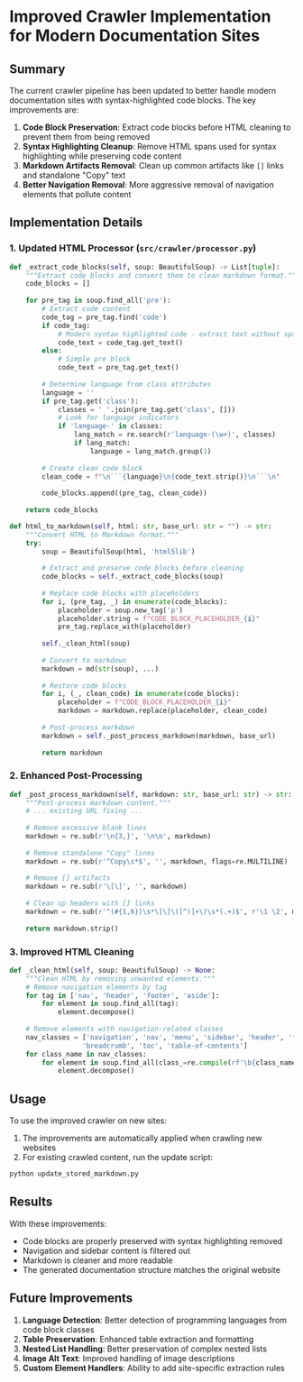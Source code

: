 # Improved Crawler Implementation for Modern Documentation Sites

## Summary

The current crawler pipeline has been updated to better handle modern documentation sites with syntax-highlighted code blocks. The key improvements are:

1. **Code Block Preservation**: Extract code blocks before HTML cleaning to prevent them from being removed
2. **Syntax Highlighting Cleanup**: Remove HTML spans used for syntax highlighting while preserving code content
3. **Markdown Artifacts Removal**: Clean up common artifacts like `[​]` links and standalone "Copy" text
4. **Better Navigation Removal**: More aggressive removal of navigation elements that pollute content

## Implementation Details

### 1. Updated HTML Processor (`src/crawler/processor.py`)

```python
def _extract_code_blocks(self, soup: BeautifulSoup) -> List[tuple]:
    """Extract code blocks and convert them to clean markdown format."""
    code_blocks = []
    
    for pre_tag in soup.find_all('pre'):
        # Extract code content
        code_tag = pre_tag.find('code')
        if code_tag:
            # Modern syntax highlighted code - extract text without spans
            code_text = code_tag.get_text()
        else:
            # Simple pre block
            code_text = pre_tag.get_text()
        
        # Determine language from class attributes
        language = ''
        if pre_tag.get('class'):
            classes = ' '.join(pre_tag.get('class', []))
            # Look for language indicators
            if 'language-' in classes:
                lang_match = re.search(r'language-(\w+)', classes)
                if lang_match:
                    language = lang_match.group(1)
        
        # Create clean code block
        clean_code = f"\n```{language}\n{code_text.strip()}\n```\n"
        
        code_blocks.append((pre_tag, clean_code))
    
    return code_blocks

def html_to_markdown(self, html: str, base_url: str = "") -> str:
    """Convert HTML to Markdown format."""
    try:
        soup = BeautifulSoup(html, 'html5lib')
        
        # Extract and preserve code blocks before cleaning
        code_blocks = self._extract_code_blocks(soup)
        
        # Replace code blocks with placeholders
        for i, (pre_tag, _) in enumerate(code_blocks):
            placeholder = soup.new_tag('p')
            placeholder.string = f"CODE_BLOCK_PLACEHOLDER_{i}"
            pre_tag.replace_with(placeholder)
        
        self._clean_html(soup)
        
        # Convert to markdown
        markdown = md(str(soup), ...)
        
        # Restore code blocks
        for i, (_, clean_code) in enumerate(code_blocks):
            placeholder = f"CODE_BLOCK_PLACEHOLDER_{i}"
            markdown = markdown.replace(placeholder, clean_code)
        
        # Post-process markdown
        markdown = self._post_process_markdown(markdown, base_url)
        
        return markdown
```

### 2. Enhanced Post-Processing

```python
def _post_process_markdown(self, markdown: str, base_url: str) -> str:
    """Post-process markdown content."""
    # ... existing URL fixing ...
    
    # Remove excessive blank lines
    markdown = re.sub(r'\n{3,}', '\n\n', markdown)
    
    # Remove standalone "Copy" lines
    markdown = re.sub(r'^Copy\s*$', '', markdown, flags=re.MULTILINE)
    
    # Remove [​] artifacts
    markdown = re.sub(r'\[​\]', '', markdown)
    
    # Clean up headers with [​] links
    markdown = re.sub(r'^(#{1,6})\s*\[​\]\([^)]+\)\s*(.+)$', r'\1 \2', markdown, flags=re.MULTILINE)
    
    return markdown.strip()
```

### 3. Improved HTML Cleaning

```python
def _clean_html(self, soup: BeautifulSoup) -> None:
    """Clean HTML by removing unwanted elements."""
    # Remove navigation elements by tag
    for tag in ['nav', 'header', 'footer', 'aside']:
        for element in soup.find_all(tag):
            element.decompose()
    
    # Remove elements with navigation-related classes
    nav_classes = ['navigation', 'nav', 'menu', 'sidebar', 'header', 'footer', 
                  'breadcrumb', 'toc', 'table-of-contents']
    for class_name in nav_classes:
        for element in soup.find_all(class_=re.compile(rf'\b{class_name}\b', re.I)):
            element.decompose()
```

## Usage

To use the improved crawler on new sites:

1. The improvements are automatically applied when crawling new websites
2. For existing crawled content, run the update script:

```python
python update_stored_markdown.py
```

## Results

With these improvements:
- Code blocks are properly preserved with syntax highlighting removed
- Navigation and sidebar content is filtered out
- Markdown is cleaner and more readable
- The generated documentation structure matches the original website

## Future Improvements

1. **Language Detection**: Better detection of programming languages from code block classes
2. **Table Preservation**: Enhanced table extraction and formatting
3. **Nested List Handling**: Better preservation of complex nested lists
4. **Image Alt Text**: Improved handling of image descriptions
5. **Custom Element Handlers**: Ability to add site-specific extraction rules